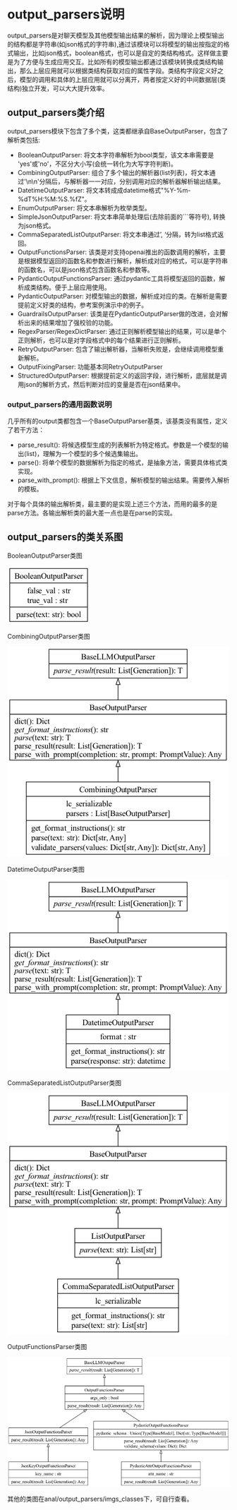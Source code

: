 
# output_parsers说明
output_parsers是对聊天模型及其他模型输出结果的解析，因为理论上模型输出的结构都是字符串(如json格式的字符串),通过该模块可以将模型的输出按指定的格式输出，比如json格式，boolean格式，也可以是自定的类结构格式。这样做主要是为了方便与生成应用交互。比如所有的模型输出都通过该模块转换成类结构输出，那么上层应用就可以根据类结构获取对应的属性字段。类结构字段定义好之后，模型的调用和具体的上层应用就可以分离开，两者按定义好的中间数据层(类结构)独立开发，可以大大提升效率。

## output_parsers类介绍
output_parsers模块下包含了多个类，这类都继承自BaseOutputParser，包含了解析类包括:
- BooleanOutputParser: 将文本字符串解析为bool类型，该文本串需要是 'yes'或'no'，不区分大小写(会统一转化为大写字符判断)。
- CombiningOutputParser: 组合了多个输出的解析器(list列表)，将文本通过'\n\n'分隔后，与解析器一一对应，分别调用对应的解析器解析输出结果。
- DatetimeOutputParser: 将文本转成成datetime格式"%Y-%m-%dT%H:%M:%S.%fZ"。
- EnumOutputParser: 将文本串解析为枚举类型。
- SimpleJsonOutputParser: 将文本串简单处理后(去除前面的```等符号), 转换为json格式。
- CommaSeparatedListOutputParser: 将文本串通过’, ‘分隔，转为list格式返回。
- OutputFunctionsParser: 该类是对支持openai推出的函数调用的解析，主要是根据模型返回的函数名和参数进行解析，解析成对应的格式，可以是字符串的函数名，可以是json格式包含函数名和参数等。
- PydanticOutputFunctionsParser: 通过pydantic工具将模型返回的函数，解析成类结构。便于上层应用使用。
- PydanticOutputParser: 对模型输出的数据，解析成对应的类。在解析是需要提前定义好类的结构，参考案例演示中的例子。
- GuardrailsOutputParser: 该类是在PydanticOutputParser做的改进，会对解析出来的结果增加了强校验的功能。
- RegexParser/RegexDictParser: 通过正则解析模型输出的结果，可以是单个正则解析，也可以是对字段格式中的每个结果进行正则解析。
- RetryOutputParser: 包含了输出解析器，当解析失败是，会继续调用模型重新解析。
- OutputFixingParser: 功能基本同RetryOutputParser
- StructuredOutputParser: 根据提前定义的返回字段，进行解析，底层就是调用json的解析方式，然后判断对应的变量是否在json结果中。

### output_parsers的通用函数说明
几乎所有的output类都包含一个BaseOutputParser基类，该基类没有属性，定义了若干方法：
- parse_result(): 将候选模型生成的列表解析为特定格式。参数是一个模型的输出(list)，理解为一个模型的多个候选集输出。
- parse(): 将单个模型的数据解析为指定的格式，是抽象方法，需要具体格式类实现。
- parse_with_prompt(): 根据上下文信息，解析模型的输出结果。需要传入解析的模板。

对于每个具体的输出解析类，最主要的是实现上述三个方法，而用的最多的是parse方法。各输出解析类的最大差一点也是在parse的实现。

## output_parsers的类关系图

BooleanOutputParser类图

![avatar](./imgs_classes/boolean.png)

CombiningOutputParser类图

![avatar](./imgs_classes/combining.png)

DatetimeOutputParser类图

![avatar](./imgs_classes/datetime.png)

CommaSeparatedListOutputParser类图

![avatar](./imgs_classes/list.png)

OutputFunctionsParser类图

![avatar](./imgs_classes/openai_functions.png)

其他的类图在anal/output_parsers/imgs_classes下，可自行查看。

